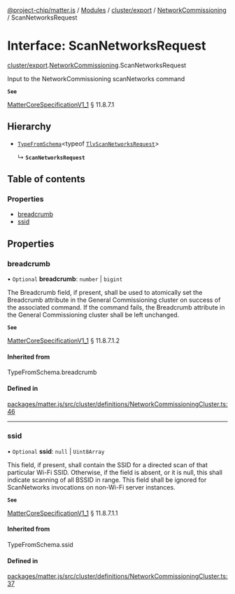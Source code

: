 [@project-chip/matter.js](../README.md) / [Modules](../modules.md) / [cluster/export](../modules/cluster_export.md) / [NetworkCommissioning](../modules/cluster_export.NetworkCommissioning.md) / ScanNetworksRequest

# Interface: ScanNetworksRequest

[cluster/export](../modules/cluster_export.md).[NetworkCommissioning](../modules/cluster_export.NetworkCommissioning.md).ScanNetworksRequest

Input to the NetworkCommissioning scanNetworks command

**`See`**

[MatterCoreSpecificationV1_1](spec_export.MatterCoreSpecificationV1_1.md) § 11.8.7.1

## Hierarchy

- [`TypeFromSchema`](../modules/tlv_export.md#typefromschema)\<typeof [`TlvScanNetworksRequest`](../modules/cluster_export.NetworkCommissioning.md#tlvscannetworksrequest)\>

  ↳ **`ScanNetworksRequest`**

## Table of contents

### Properties

- [breadcrumb](cluster_export.NetworkCommissioning.ScanNetworksRequest.md#breadcrumb)
- [ssid](cluster_export.NetworkCommissioning.ScanNetworksRequest.md#ssid)

## Properties

### breadcrumb

• `Optional` **breadcrumb**: `number` \| `bigint`

The Breadcrumb field, if present, shall be used to atomically set the Breadcrumb attribute in the General
Commissioning cluster on success of the associated command. If the command fails, the Breadcrumb attribute
in the General Commissioning cluster shall be left unchanged.

**`See`**

[MatterCoreSpecificationV1_1](spec_export.MatterCoreSpecificationV1_1.md) § 11.8.7.1.2

#### Inherited from

TypeFromSchema.breadcrumb

#### Defined in

[packages/matter.js/src/cluster/definitions/NetworkCommissioningCluster.ts:46](https://github.com/project-chip/matter.js/blob/3adaded6/packages/matter.js/src/cluster/definitions/NetworkCommissioningCluster.ts#L46)

___

### ssid

• `Optional` **ssid**: ``null`` \| `Uint8Array`

This field, if present, shall contain the SSID for a directed scan of that particular Wi-Fi SSID. Otherwise,
if the field is absent, or it is null, this shall indicate scanning of all BSSID in range. This field shall
be ignored for ScanNetworks invocations on non-Wi-Fi server instances.

**`See`**

[MatterCoreSpecificationV1_1](spec_export.MatterCoreSpecificationV1_1.md) § 11.8.7.1.1

#### Inherited from

TypeFromSchema.ssid

#### Defined in

[packages/matter.js/src/cluster/definitions/NetworkCommissioningCluster.ts:37](https://github.com/project-chip/matter.js/blob/3adaded6/packages/matter.js/src/cluster/definitions/NetworkCommissioningCluster.ts#L37)
